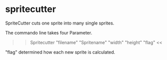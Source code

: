 # spritecutter
SpriteCutter cuts one sprite into many single sprites.

The commando line takes four Parameter.

>> Spritecutter "filename" "Spritename" "width" "height" "flag" <<

"flag" determined how each new sprite is calculated.


